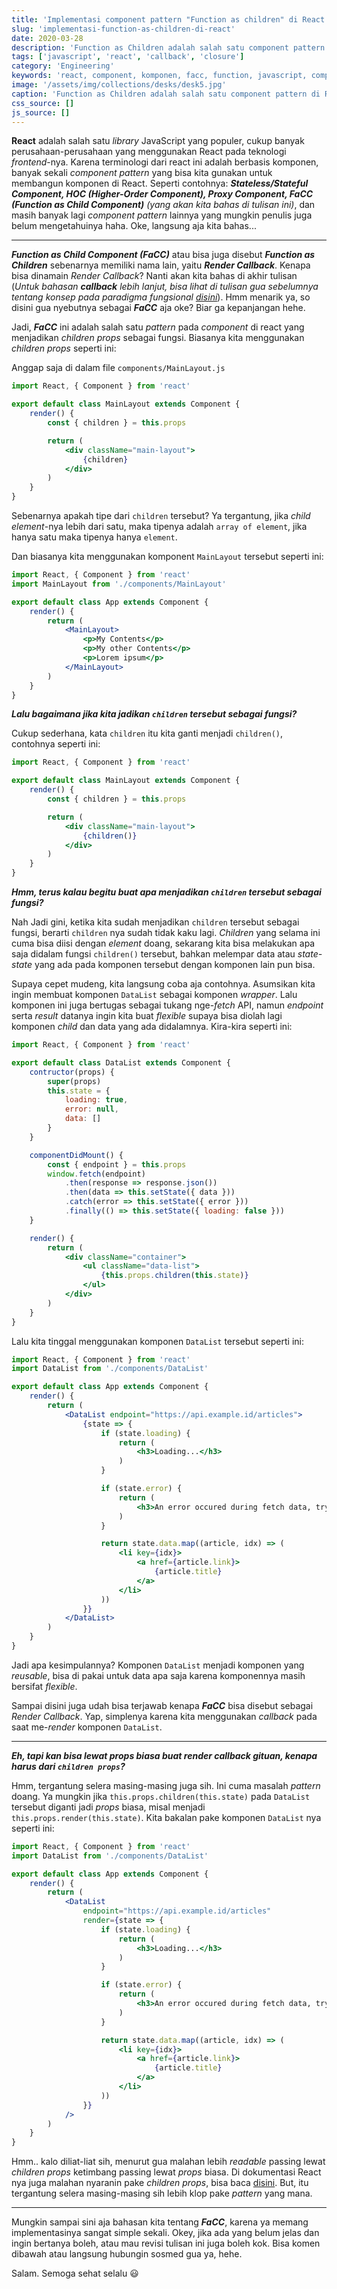 ```yaml
---
title: 'Implementasi component pattern "Function as children" di React'
slug: 'implementasi-function-as-children-di-react'
date: 2020-03-28
description: 'Function as Children adalah salah satu component pattern di React yang bisa kita gunakan, buat apa?'
tags: ['javascript', 'react', 'callback', 'closure']
category: 'Engineering'
keywords: 'react, component, komponen, facc, function, javascript, component composition'
image: '/assets/img/collections/desks/desk5.jpg'
caption: 'Function as Children adalah salah satu component pattern di React yang bisa kita gunakan, buat apa?'
css_source: []
js_source: []
---
```


**React** adalah salah satu *library* JavaScript yang populer, cukup banyak perusahaan-perusahaan yang menggunakan React pada teknologi *frontend*-nya. Karena terminologi dari react ini adalah berbasis komponen, banyak sekali *component pattern* yang bisa kita gunakan untuk membangun komponen di React. Seperti contohnya: ***Stateless/Stateful Component, HOC (Higher-Order Component), Proxy Component, FaCC (Function as Child Component)*** *(yang akan kita bahas di tulisan ini)*, dan masih banyak lagi *component pattern* lainnya yang mungkin penulis juga belum mengetahuinya haha. Oke, langsung aja kita bahas...

---

***Function as Child Component (FaCC)*** atau bisa juga disebut ***Function as Children*** sebenarnya memiliki nama lain, yaitu ***Render Callback***. Kenapa bisa dinamain *Render Callback*? Nanti akan kita bahas di akhir tulisan (*Untuk bahasan ***callback*** lebih lanjut, bisa lihat di tulisan gua sebelumnya tentang konsep pada paradigma fungsional [disini](https://sutanlab.id/blog/konsep-pada-paradigma-pemrograman-fungsional)*).  Hmm menarik ya, so disini gua nyebutnya sebagai ***FaCC*** aja oke? Biar ga kepanjangan hehe.

Jadi, ***FaCC*** ini adalah salah satu *pattern* pada *component* di react yang menjadikan *children props* sebagai fungsi. Biasanya kita menggunakan *children props* seperti ini:

Anggap saja di dalam file `components/MainLayout.js`

```jsx
import React, { Component } from 'react'

export default class MainLayout extends Component {
    render() {
        const { children } = this.props

        return (
            <div className="main-layout">
                {children}        
            </div>
        )
    }
}
```

Sebenarnya apakah tipe dari `children` tersebut? Ya tergantung, jika *child element*-nya lebih dari satu, maka tipenya adalah `array of element`, jika hanya satu maka tipenya hanya `element`.

Dan biasanya kita menggunakan komponent `MainLayout` tersebut seperti ini:

```jsx
import React, { Component } from 'react'
import MainLayout from './components/MainLayout'

export default class App extends Component {
    render() {
        return (
            <MainLayout>
                <p>My Contents</p>
                <p>My other Contents</p>
                <p>Lorem ipsum</p>
            </MainLayout>
        )
    }
}
```

***Lalu bagaimana jika kita jadikan `children` tersebut sebagai fungsi?***

Cukup sederhana, kata `children` itu kita ganti menjadi `children()`, contohnya seperti ini:

```jsx
import React, { Component } from 'react'

export default class MainLayout extends Component {
    render() {
        const { children } = this.props

        return (
            <div className="main-layout">
                {children()}
            </div>
        )
    }
}
```

***Hmm, terus kalau begitu buat apa menjadikan `children` tersebut sebagai fungsi?***

Nah Jadi gini, ketika kita sudah menjadikan `children` tersebut sebagai fungsi, berarti `children` nya sudah tidak kaku lagi. *Children* yang selama ini cuma bisa diisi dengan *element* doang, sekarang kita bisa melakukan apa saja didalam fungsi `children()` tersebut, bahkan melempar data atau *state-state* yang ada pada komponen tersebut dengan komponen lain pun bisa.

Supaya cepet mudeng, kita langsung coba aja contohnya. Asumsikan kita ingin membuat komponen `DataList` sebagai komponen *wrapper*. Lalu komponen ini juga bertugas sebagai tukang nge-*fetch* API, namun *endpoint* serta *result* datanya ingin kita buat *flexible* supaya bisa diolah lagi komponen *child* dan data yang ada didalamnya. Kira-kira seperti ini:

```jsx
import React, { Component } from 'react'

export default class DataList extends Component {
    contructor(props) {
        super(props)
        this.state = {
            loading: true,
            error: null,
            data: []
        }
    }

    componentDidMount() {
        const { endpoint } = this.props
        window.fetch(endpoint)
            .then(response => response.json())
            .then(data => this.setState({ data }))
            .catch(error => this.setState({ error }))
            .finally(() => this.setState({ loading: false }))
    }

    render() {
        return (
            <div className="container">
                <ul className="data-list">
                    {this.props.children(this.state)}
                </ul>
            </div>
        )
    }
}
```

Lalu kita tinggal menggunakan komponen `DataList` tersebut seperti ini:

```jsx
import React, { Component } from 'react'
import DataList from './components/DataList'

export default class App extends Component {
    render() {
        return (
            <DataList endpoint="https://api.example.id/articles">
                {state => {
                    if (state.loading) {
                        return (
                            <h3>Loading...</h3>
                        )
                    }

                    if (state.error) {
                        return (
                            <h3>An error occured during fetch data, try again.</h3>
                        )
                    }

                    return state.data.map((article, idx) => (
                        <li key={idx}>
                            <a href={article.link}>
                                {article.title}
                            </a>
                        </li>
                    ))
                }}
            </DataList>
        )
    }
}
```

Jadi apa kesimpulannya? Komponen `DataList` menjadi komponen yang *reusable*, bisa di pakai untuk data apa saja karena komponennya masih bersifat *flexible*.

Sampai disini juga udah bisa terjawab kenapa ***FaCC*** bisa disebut sebagai *Render Callback*. Yap, simplenya karena kita menggunakan *callback* pada saat me-*render* komponen `DataList`.

---

***Eh, tapi kan bisa lewat props biasa buat render callback gituan, kenapa harus dari `children props`?***

Hmm, tergantung selera masing-masing juga sih. Ini cuma masalah *pattern* doang. Ya mungkin jika `this.props.children(this.state)` pada `DataList` tersebut diganti jadi *props* biasa, misal menjadi `this.props.render(this.state)`. Kita bakalan pake komponen `DataList` nya seperti ini:

```jsx
import React, { Component } from 'react'
import DataList from './components/DataList'

export default class App extends Component {
    render() {
        return (
            <DataList
                endpoint="https://api.example.id/articles"
                render={state => {
                    if (state.loading) {
                        return (
                            <h3>Loading...</h3>
                        )
                    }

                    if (state.error) {
                        return (
                            <h3>An error occured during fetch data, try again.</h3>
                        )
                    }

                    return state.data.map((article, idx) => (
                        <li key={idx}>
                            <a href={article.link}>
                                {article.title}
                            </a>
                        </li>
                    ))
                }}
            />
        )
    }
}
```

Hmm.. kalo diliat-liat sih, menurut gua malahan lebih *readable* passing lewat *children props* ketimbang passing lewat *props* biasa. Di dokumentasi React nya juga malahan nyaranin pake *children props*, bisa baca [disini](https://reactjs.org/docs/composition-vs-inheritance.html). But, itu tergantung selera masing-masing sih lebih klop pake *pattern* yang mana.

---

Mungkin sampai sini aja bahasan kita tentang ***FaCC***, karena ya memang implementasinya sangat simple sekali. Okey, jika ada yang belum jelas dan ingin bertanya boleh, atau mau revisi tulisan ini juga boleh kok. Bisa komen dibawah atau langsung hubungin sosmed gua ya, hehe.

Salam. Semoga sehat selalu 😃